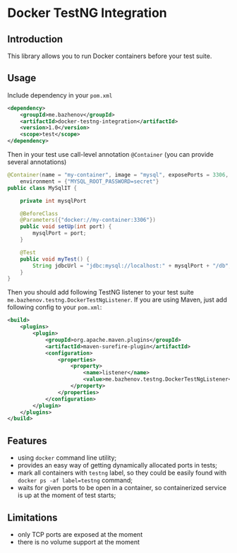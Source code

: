 # Docker TestNG Integration

## Introduction

This library allows you to run Docker containers before your test suite.

## Usage

Include dependency in your `pom.xml`

```xml
<dependency>
	<groupId>me.bazhenov</groupId>
	<artifactId>docker-testng-integration</artifactId>
	<version>1.0</version>
	<scope>test</scope>
</dependency>
```

Then in your test use call-level annotation `@Container` (you can provide several annotations)

```java
@Container(name = "my-container", image = "mysql", exposePorts = 3306,
	environment = {"MYSQL_ROOT_PASSWORD=secret"}
public class MySqlIT {

	private int mysqlPort

	@BeforeClass
	@Parameters({"docker://my-container:3306"})
	public void setUp(int port) {
		mysqlPort = port;
	}

	@Test
	public void myTest() {
		String jdbcUrl = "jdbc:mysql://localhost:" + mysqlPort + "/db";
	}
}
```

Then you should add following TestNG listener to your test suite `me.bazhenov.testng.DockerTestNgListener`. If you are
using Maven, just add following config to your `pom.xml`:

```xml
<build>
	<plugins>
		<plugin>
			<groupId>org.apache.maven.plugins</groupId>
			<artifactId>maven-surefire-plugin</artifactId>
			<configuration>
				<properties>
					<property>
						<name>listener</name>
						<value>me.bazhenov.testng.DockerTestNgListener</value>
					</property>
				</properties>
			</configuration>
		</plugin>
	</plugins>
</build>
```

## Features

* using `docker` command line utility;
* provides an easy way of getting dynamically allocated ports in tests;
* mark all containers with `testng` label, so they could be easily found with `docker ps -af label=testng` command;
* waits for given ports to be open in a container, so containerized service is up at the moment of test starts;

## Limitations

* only TCP ports are exposed at the moment
* there is no volume support at the moment